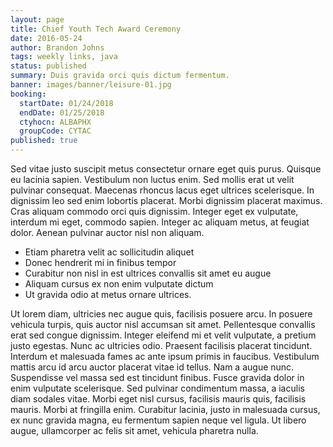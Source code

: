 ```yaml
---
layout: page
title: Chief Youth Tech Award Ceremony
date: 2016-05-24
author: Brandon Johns
tags: weekly links, java
status: published
summary: Duis gravida orci quis dictum fermentum.
banner: images/banner/leisure-01.jpg
booking:
  startDate: 01/24/2018
  endDate: 01/25/2018
  ctyhocn: ALBAPHX
  groupCode: CYTAC
published: true
---
```

Sed vitae justo suscipit metus consectetur ornare eget quis purus. Quisque eu lacinia sapien. Vestibulum non luctus enim. Sed mollis erat ut velit pulvinar consequat. Maecenas rhoncus lacus eget ultrices scelerisque. In dignissim leo sed enim lobortis placerat. Morbi dignissim placerat maximus. Cras aliquam commodo orci quis dignissim. Integer eget ex vulputate, interdum mi eget, commodo sapien. Integer ac aliquam metus, at feugiat dolor. Aenean pulvinar auctor nisl non aliquam.

* Etiam pharetra velit ac sollicitudin aliquet
* Donec hendrerit mi in finibus tempor
* Curabitur non nisl in est ultrices convallis sit amet eu augue
* Aliquam cursus ex non enim vulputate dictum
* Ut gravida odio at metus ornare ultrices.

Ut lorem diam, ultricies nec augue quis, facilisis posuere arcu. In posuere vehicula turpis, quis auctor nisl accumsan sit amet. Pellentesque convallis erat sed congue dignissim. Integer eleifend mi et velit vulputate, a pretium justo egestas. Nunc ac ultricies odio. Praesent facilisis placerat tincidunt. Interdum et malesuada fames ac ante ipsum primis in faucibus. Vestibulum mattis arcu id arcu auctor placerat vitae id tellus. Nam a augue nunc. Suspendisse vel massa sed est tincidunt finibus. Fusce gravida dolor in enim vulputate scelerisque. Sed pulvinar condimentum massa, a iaculis diam sodales vitae. Morbi eget nisl cursus, facilisis mauris quis, facilisis mauris. Morbi at fringilla enim. Curabitur lacinia, justo in malesuada cursus, ex nunc gravida magna, eu fermentum sapien neque vel ligula. Ut libero augue, ullamcorper ac felis sit amet, vehicula pharetra nulla.
